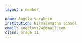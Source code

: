 ```yaml
--- 
layout : member 

name: Angelo varghese
institution: Nirmalamatha school 
email: angelovt24@gmail.com
class: Grade 11
--- 
```

